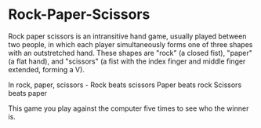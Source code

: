 # Rock-Paper-Scissors

Rock paper scissors is an intransitive hand game, usually played between two people, in which each player simultaneously forms one of three shapes with an outstretched hand. These shapes are "rock" (a closed fist), "paper" (a flat hand), and "scissors" (a fist with the index finger and middle finger extended, forming a V).

In rock, paper, scissors - Rock beats scissors Paper beats rock Scissors beats paper

This game you play against the computer five times to see who the winner is.